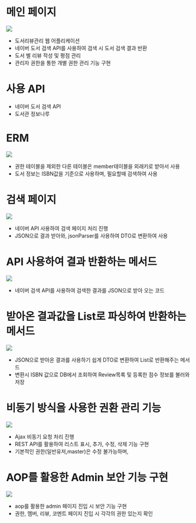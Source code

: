 # 메인 페이지
<img src="https://postfiles.pstatic.net/MjAxOTA1MTBfMTkz/MDAxNTU3NDQ4MDUwMjg1.IbIRq3MhvzJwXiUJz-1nOSGWoajZgtDIyp3rMMUrH5Yg.ENXBAxsSLMtESd4nJSEphtWcpieN1p82CJ0sliqOoykg.PNG.younggu1545/1.PNG?type=w966"/>
<ul>
  <li>도서리뷰관리 웹 어플리케이션</li>
  <li>네이버 도서 검색 API를 사용하여 검색 시 도서 검색 결과 반환</li>
  <li>도서 별 리뷰 작성 및 평점 관리</li>
  <li>관리자 권한을 통한 개별 권한 관리 기능 구현</li>
</ul>

# 사용 API
<ul>
  <li>네이버 도서 검색 API</li>
  <li>도서관 정보나루</li>
</ul>

# ERM
<img src="https://postfiles.pstatic.net/MjAxOTA1MDlfMjg1/MDAxNTU3Mzc1NTMxOTAy.ErL3nuiLK4TDGrcJOnfcGZJgN5brj1t3kgZTkhBxBjsg.-FcSmgQN10qeBlF2GDnS4JDnmxOFUNy3m0_CJ4pimIIg.PNG.younggu1545/erm.png?type=w966"/>
<ul>
  <li>권한 테이블을 제외한 다른 테이블은 member테이블을 외래키로 받아서 사용</li>
  <li>도서 정보는 ISBN값을 기준으로 사용하며, 필요할때 검색하여 사용</li>
</ul>

# 검색 페이지
<img src="https://postfiles.pstatic.net/MjAxOTA1MDlfMjAg/MDAxNTU3Mzc1NjcxMjQ3._bjLhVF9UGC2FWbu86HB9C8tcbmgL9VulFqcakhlKSUg.pNat0w6E7lv8xPWhU7Sszv0TpgLpu2TUHIl4G5Kal4Qg.PNG.younggu1545/1.PNG?type=w966"/>
<ul>
  <li>네이버 API 사용하여 검색 페이지 처리 진행</li>
  <li>JSON으로 결과 받아와, jsonParser를 사용하여 DTO로 변환하여 사용</li>
</ul>

# API 사용하여 결과 반환하는 메서드
<img src="https://postfiles.pstatic.net/MjAxOTA1MDlfMjcz/MDAxNTU3Mzc3MzA0OTM1.nd1HaR6p8yLrbl6IifIXvR7Y3gQZSpFH_l5WsLWueKgg.tWD_zB3jQvDT2B6nyZWgblLRUeFijD4uG2lLBDKEK8Ag.PNG.younggu1545/1.PNG?type=w966"/>
<ul>
  <li>네이버 검색 API를 사용하여 검색한 결과를 JSON으로 받아 오는 코드</li>
</ul>

# 받아온 결과값을 List로 파싱하여 반환하는 메서드
<img src="https://postfiles.pstatic.net/MjAxOTA1MDlfMTA5/MDAxNTU3Mzc3MzA0OTQx.ac-WKyn-hmXZbhNv5T5kEwYiRWfBszaQXtUvGxQVGlUg.TCWgZKeGmOxHnbIHh56YTTY4Q4FUStRR7wnU-3kjAEUg.PNG.younggu1545/2.PNG?type=w966"/>
<ul>
  <li>JSON으로 받아온 결과를 사용하기 쉽게 DTO로 변환하여 List로 반환해주는 메서드</li>
  <li>변환시 ISBN 값으로 DB에서 조회하여 Review목록 및 등록한 점수 정보를 불러와 저장</li>
</ul>

# 비동기 방식을 사용한 권환 관리 기능
<img src="https://postfiles.pstatic.net/MjAxOTA1MDlfMTg4/MDAxNTU3Mzc2ODUyODY2.DH8KDzzMMM6ef3Ww9efWGYWHZ-MFqLnmAFjL373OyMEg.XZ28kL682cHYsFIVoSxx95OmEbaWDQkceUm3Q0KKqowg.PNG.younggu1545/2.PNG?type=w966"/>
<ul>
  <li>Ajax 비동기 요청 처리 진행</li>
  <li>REST API를 활용하여 리스트 표시, 추가, 수정, 삭제 기능 구현</li>
  <li>기본적인 권한(일반유저,master)은 수정 불가능하며, </li>
</ul>

# AOP를 활용한 Admin 보안 기능 구현
<img src="https://postfiles.pstatic.net/MjAxOTA1MTBfMjY3/MDAxNTU3NDQ3MjE4MDIy.uFmrXHT5dLbOU2Ax7X45JoN01vJXDNWdYL-C_JGb87Eg.VeLjJv_IomySeExNH-0m7VL5r6fAIuLHlB3fybroM50g.PNG.younggu1545/1.PNG?type=w966"/>
<ul>
  <li>aop를 활용한 admin 페이지 진입 시 보안 기능 구현</li>
  <li>권한, 멤버, 리뷰, 코멘트 페이지 진입 시 각각의 권한 있는지 확인</li>
</ul>
